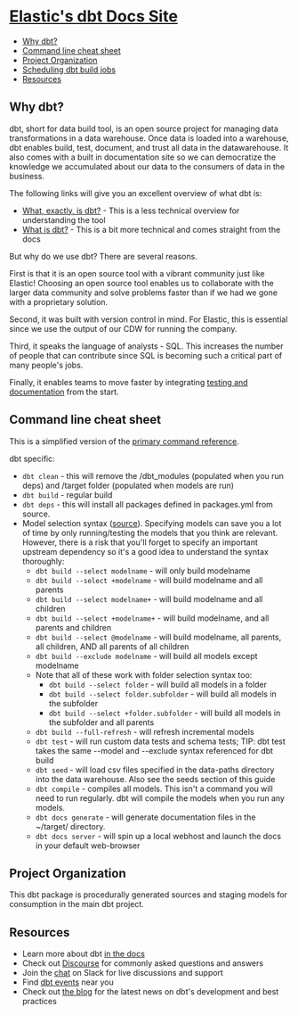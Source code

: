 # [Elastic's dbt Docs Site](https://elastic.github.io/dbt/)

- [Why dbt?](#why-dbt)
- [Command line cheat sheet](#command-line-cheat-sheet)
- [Project Organization](#project-organization)
- [Scheduling dbt build jobs](#scheduling-dbt-build-jobs)
- [Resources](#resources)

## Why dbt?

dbt, short for data build tool, is an open source project for managing data transformations in a data warehouse. Once data is loaded into a warehouse, dbt enables build, test, document, and trust all data in the datawarehouse. It also comes with a built in documentation site so we can democratize the knowledge we accumulated about our data to the consumers of data in the business.

The following links will give you an excellent overview of what dbt is:

- [What, exactly, is dbt?](https://blog.getdbt.com/what--exactly--is-dbt-/) - This is a less technical overview for understanding the tool
- [What is dbt?](https://docs.getdbt.com/docs/introduction) - This is a bit more technical and comes straight from the docs

But why do we use dbt? There are several reasons.

First is that it is an open source tool with a vibrant community just like Elastic! Choosing an open source tool enables us to collaborate with the larger data community and solve problems faster than if we had we gone with a proprietary solution.

Second, it was built with version control in mind. For Elastic, this is essential since we use the output of our CDW for running the company.

Third, it speaks the language of analysts - SQL. This increases the number of people that can contribute since SQL is becoming such a critical part of many people's jobs.

Finally, it enables teams to move faster by integrating [testing and documentation](https://docs.getdbt.com/docs/building-a-dbt-project/building-models/#testing-and-documenting-models) from the start.


## Command line cheat sheet

This is a simplified version of the [primary command reference](https://docs.getdbt.com/reference/dbt-commands/).

dbt specific:

- `dbt clean` - this will remove the /dbt_modules (populated when you run deps) and /target folder (populated when models are run)
- `dbt build` - regular build
- `dbt deps` - this will install all packages defined in packages.yml from source.
- Model selection syntax ([source](https://docs.getdbt.com/docs/model-selection-syntax)). Specifying models can save you a lot of time by only running/testing the models that you think are relevant. However, there is a risk that you'll forget to specify an important upstream dependency so it's a good idea to understand the syntax thoroughly:
    - `dbt build --select modelname` - will only build modelname
    - `dbt build --select +modelname` - will build modelname and all parents
    - `dbt build --select modelname+` - will build modelname and all children
    - `dbt build --select +modelname+` - will build modelname, and all parents and children
    - `dbt build --select @modelname` - will build modelname, all parents, all children, AND all parents of all children
    - `dbt build --exclude modelname` - will build all models except modelname
    - Note that all of these work with folder selection syntax too:
        - `dbt build --select folder` - will build all models in a folder
        - `dbt build --select folder.subfolder` - will build all models in the subfolder
        - `dbt build --select +folder.subfolder` - will build all models in the subfolder and all parents
    - `dbt build --full-refresh` - will refresh incremental models
    - `dbt test` - will run custom data tests and schema tests; TIP: dbt test takes the same --model and --exclude syntax referenced for dbt build
    - `dbt seed` - will load csv files specified in the data-paths directory into the data warehouse. Also see the seeds section of this guide
    - `dbt compile` - compiles all models. This isn't a command you will need to run regularly. dbt will compile the models when you run any models.
    - `dbt docs generate` - will generate documentation files in the ~/target/ directory.
    - `dbt docs server` -  will spin up a local webhost and launch the docs in your default web-browser

## Project Organization

This dbt package is procedurally generated sources and staging models for consumption in the main dbt project.

## Resources
- Learn more about dbt [in the docs](https://docs.getdbt.com/docs/introduction)
- Check out [Discourse](https://discourse.getdbt.com/) for commonly asked questions and answers
- Join the [chat](http://slack.getdbt.com/) on Slack for live discussions and support
- Find [dbt events](https://events.getdbt.com) near you
- Check out [the blog](https://blog.getdbt.com/) for the latest news on dbt's development and best practices
